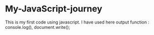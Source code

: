 # My-JavaScript-journey
This is my first code using javascript.
I have used here output function : console.log(), document.write();


